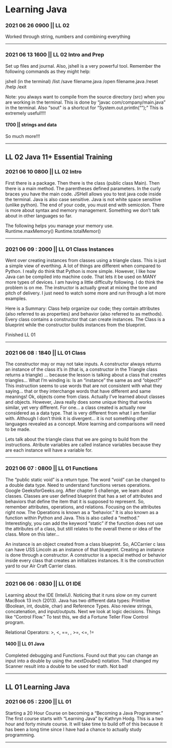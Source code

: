 # Learning Java

### 2021 06 26 0900 || LL 02 

Worked through string, numbers and combining everything

-----------------------------------------------------------------------------

### 2021 06 13 1600 || LL 02 Intro and Prep 

Set up files and journal.  Also, jshell is a very powerful tool.  Remember the following commands as they might help:

jshell (in the terminal)
/list
/save filename.java
/open filename.java
/reset
/help
/exit

Note: you always want to compile from the source directory (src) when you are working in the terminal.  This is done by “javac com/company/main.java” in the terminal.  Also “sout" is a shortcut for “System.out.println(“”);”  This is extremely useful!!!!

#### 1700 || strings and data
So much more!!!

-----------------------------------------------------------------------------

## LL 02 Java 11+ Essential Training

### 2021 06 10 0800 || LL 02 Intro

First there is a package.  Then there is the class (public class Main).  Then there is a main method.  The parentheses defined parameters.  In the curly braces you have the main code.  JSHell allows you to test java code inside the terminal.  Java is also case sensitive.  Java is not white space sensitive (unlike python).  The end of your code, you must end with semicolon.  There is more about syntax and memory management.  Something we don’t talk about in other languages so far.  

The following helps you manage your memory use.  
Runtime.maxMemory()
Runtime.totalMemor() 

-----------------------------------------------------------------------------

### 2021 06 09 : 2000 || LL O1 Class Instances

Went over creating instances from classes using a triangle class.  This is just a simple view of everthing.  A lot of things are different when compared to Python.  I really do think that Python is more simple.  However, I like how Java can be compiled into machine code.  That lets it be used on MANY more types of devices.  I am having a little difficulty following.  I do think the problem is on me.  The instructor is actually great at mixing the tone and pitch of delivery.  I just need to watch some more and run through a lot more examples.  

Here is a Summary:
Class help organize our code; they contain attributes (also referred to as properties) and behavior (also referred to as methods).  Every class contains a constructor that can create instances.  The Class is a blueprint while the constructor builds instances from the blueprint.  

Finished LL 01

-----------------------------------------------------------------------------

### 2021 06 08 : 1840 || LL 01 Class

The constructor may or may not take inputs.  A constructor always returns an instance of the class it’s in (that is, a constructor in the Triangle class returns a triangle) … because the lesson is talking about a class that creates triangles… What I’m winding is: Is an “instance” the same as and “object?”  This instruction seems to use words that are not consistent with what they saying… that or they interchange words that have different and same meanings!  Ok, objects come from class.  Actually I’ve learned about classes and objects. However, Java really does some unique thing that works similar, yet very different.  For one… a class created is actually now considered as a data type.  That is very different from what I am familiar with.  Although I don’t think it is divergent… it is not something other languages revealed as a concept.  More learning and comparisons will need to be made.  

Lets talk about the triangle class that we are going to build from the instructions.  Atribute variables are called instance variables because they are each instance will have a variable for.  

-----------------------------------------------------------------------------
### 2021 06 07 : 0800 || LL 01 Functions

The “public static void” is a return type.  The word “void” can be changed to a double data type.  Need to understand functions verses operations.  Google GeeksforGeeks.org.  After chapter 5 challenge, we learn about classes.  Classes are user defined blueprint that has a set of attributes and behaviors that define the item that it is supposed to represent.  So, remember attributes, operations, and relations. Focusing on the attributes right now.  The Operations is known as a “behavior.”  It is also known as a function within Python and Java.  This is also called a “method.”  Interestingly, you can add the keyword “static” if the function does not use the attributes of a class, but still relates to the overall theme or idea of the class. More on this later…

An instance is an object created from a class blueprint.  So, ACCarrier c  lass can have USS Lincoln as an instance of that blueprint.  Creating an instance is done through a constructor.  A constructor is a special method or behavior inside every class that creates an initializes instances.  It is the construction yard to our Air Craft Carrier class.  

-----------------------------------------------------------------------------

### 2021 06 06 : 0830 || LL 01 IDE

Learning about the IDE (InteliJ).  Noticing that it runs slow on my current MacBook 13 inch (2013).  Java has two different data types: Primitive (Boolean, int, double, char) and Reference Types.  Also review strings, concatenation, and input/outputs.  Next we look at logic decisions.  Things like “Control Flow.” To test this, we did a Fortune Teller Flow Control program.  

Relational Operators: >, <, ==, , >=, <=, !=

#### 1400 || LL 01 Java
Completed debugging and Functions.  Found out that you can change an input into a double by using the .nextDoube() notation.  That changed my Scanner result into a double to be used for math.  Not bad!

-----------------------------------------------------------------------------


## LL 01 Learning Java

### 2021 06 05 : 2200 || LL 01
Starting a 20 Hour Course on becoming a “Becoming a Java Programmer.”  The first course starts with “Learning Java” by  Kathryn Hodg.  This is a two hour and forty minute course.  It will take time to build off of this because it has been a long time since I have had a chance to actually study programming.  

-----------------------------------------------------------------------------
